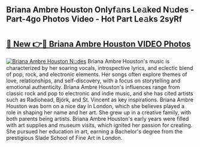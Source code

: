 ## Briana Ambre Houston Onlyf𝚊ns Le𝚊ked N𝚞des - Part-4go Photos Video - Hot Part Le𝚊ks 2syRf

# <h2><a href="http://ab8456.deff.icu/?id=Briana+Ambre+Houston">🔗 New 👉🔴 Briana Ambre Houston VIDEO Photos</a></h2>

[![Briana Ambre Houston N𝚞des](https://i.imgur.com/rIISA9y.gif)](http://ab8456.deff.icu/?id=Briana+Ambre+Houston)
Briana Ambre Houston's music is characterized by her soaring vocals, introspective lyrics, and eclectic blend of pop, rock, and electronic elements. Her songs often explore themes of love, relationships, and self-discovery, with a focus on storytelling and emotional authenticity. Briana Ambre Houston's influences range from classic rock and pop to electronic and indie music, and she has cited artists such as Radiohead, Björk, and St. Vincent as key inspirations. Briana Ambre Houston was born on a nice day in London, which she believes played a role in shaping her name and her art. She grew up in a creative family, with both parents being artists. Briana Ambre Houston's early years were filled with art supplies and museum visits, which ignited her passion for creating. She pursued her education in art, earning a Bachelor's degree from the prestigious Slade School of Fine Art in London.
